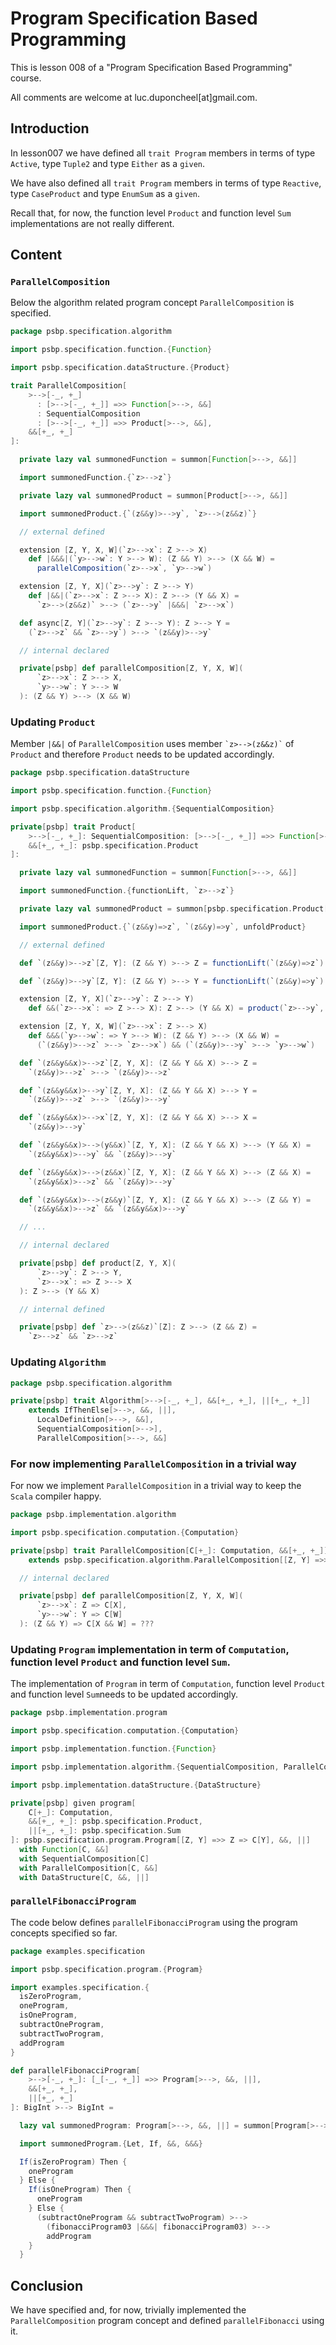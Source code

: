 # Program Specification Based Programming

This is lesson 008 of a "Program Specification Based Programming" course.

All comments are welcome at luc.duponcheel[at]gmail.com.

## Introduction

In lesson007 we have defined all `trait Program` members in terms of type `Active`, type `Tuple2` and type `Either` as a 
`given`.

We have also defined all `trait Program` members in terms of type `Reactive`, type `CaseProduct` and type `EnumSum` as a
`given`.

Recall that, for now, the function level `Product` and function level `Sum` implementations are not really different.

## Content

### `ParallelComposition`

Below the algorithm related program concept `ParallelComposition` is specified.

```scala
package psbp.specification.algorithm

import psbp.specification.function.{Function}

import psbp.specification.dataStructure.{Product}

trait ParallelComposition[
    >-->[-_, +_]
      : [>-->[-_, +_]] =>> Function[>-->, &&]
      : SequentialComposition
      : [>-->[-_, +_]] =>> Product[>-->, &&],
    &&[+_, +_]
]:

  private lazy val summonedFunction = summon[Function[>-->, &&]]

  import summonedFunction.{`z>-->z`}

  private lazy val summonedProduct = summon[Product[>-->, &&]]

  import summonedProduct.{`(z&&y)>-->y`, `z>-->(z&&z)`}

  // external defined

  extension [Z, Y, X, W](`z>-->x`: Z >--> X)
    def |&&&|(`y>-->w`: Y >--> W): (Z && Y) >--> (X && W) =
      parallelComposition(`z>-->x`, `y>-->w`)

  extension [Z, Y, X](`z>-->y`: Z >--> Y)
    def |&&|(`z>-->x`: Z >--> X): Z >--> (Y && X) =
      `z>-->(z&&z)` >--> (`z>-->y` |&&&| `z>-->x`)

  def async[Z, Y](`z>-->y`: Z >--> Y): Z >--> Y =
    (`z>-->z` && `z>-->y`) >--> `(z&&y)>-->y`

  // internal declared

  private[psbp] def parallelComposition[Z, Y, X, W](
      `z>-->x`: Z >--> X,
      `y>-->w`: Y >--> W
  ): (Z && Y) >--> (X && W)
```

### Updating `Product`

Member `|&&|` of `ParallelComposition` uses member `` `z>-->(z&&z)` `` of `Product` and therefore `Product` needs to be
updated accordingly.

```scala
package psbp.specification.dataStructure

import psbp.specification.function.{Function}

import psbp.specification.algorithm.{SequentialComposition}

private[psbp] trait Product[
    >-->[-_, +_]: SequentialComposition: [>-->[-_, +_]] =>> Function[>-->, &&],
    &&[+_, +_]: psbp.specification.Product
]:

  private lazy val summonedFunction = summon[Function[>-->, &&]]

  import summonedFunction.{functionLift, `z>-->z`}

  private lazy val summonedProduct = summon[psbp.specification.Product[&&]]

  import summonedProduct.{`(z&&y)=>z`, `(z&&y)=>y`, unfoldProduct}

  // external defined

  def `(z&&y)>-->z`[Z, Y]: (Z && Y) >--> Z = functionLift(`(z&&y)=>z`)

  def `(z&&y)>-->y`[Z, Y]: (Z && Y) >--> Y = functionLift(`(z&&y)=>y`)

  extension [Z, Y, X](`z>-->y`: Z >--> Y)
    def &&(`z>-->x`: => Z >--> X): Z >--> (Y && X) = product(`z>-->y`, `z>-->x`)

  extension [Z, Y, X, W](`z>-->x`: Z >--> X)
    def &&&(`y>-->w`: => Y >--> W): (Z && Y) >--> (X && W) =
      (`(z&&y)>-->z` >--> `z>-->x`) && (`(z&&y)>-->y` >--> `y>-->w`)

  def `(z&&y&&x)>-->z`[Z, Y, X]: (Z && Y && X) >--> Z =
    `(z&&y)>-->z` >--> `(z&&y)>-->z`

  def `(z&&y&&x)>-->y`[Z, Y, X]: (Z && Y && X) >--> Y =
    `(z&&y)>-->z` >--> `(z&&y)>-->y`

  def `(z&&y&&x)>-->x`[Z, Y, X]: (Z && Y && X) >--> X =
    `(z&&y)>-->y`

  def `(z&&y&&x)>-->(y&&x)`[Z, Y, X]: (Z && Y && X) >--> (Y && X) =
    `(z&&y&&x)>-->y` && `(z&&y)>-->y`

  def `(z&&y&&x)>-->(z&&x)`[Z, Y, X]: (Z && Y && X) >--> (Z && X) =
    `(z&&y&&x)>-->z` && `(z&&y)>-->y`

  def `(z&&y&&x)>-->(z&&y)`[Z, Y, X]: (Z && Y && X) >--> (Z && Y) =
    `(z&&y&&x)>-->z` && `(z&&y&&x)>-->y`

  // ...

  // internal declared

  private[psbp] def product[Z, Y, X](
      `z>-->y`: Z >--> Y,
      `z>-->x`: => Z >--> X
  ): Z >--> (Y && X)

  // internal defined

  private[psbp] def `z>-->(z&&z)`[Z]: Z >--> (Z && Z) = 
    `z>-->z` && `z>-->z`
```

### Updating `Algorithm`

```scala
package psbp.specification.algorithm

private[psbp] trait Algorithm[>-->[-_, +_], &&[+_, +_], ||[+_, +_]]
    extends IfThenElse[>-->, &&, ||],
      LocalDefinition[>-->, &&],
      SequentialComposition[>-->],
      ParallelComposition[>-->, &&]
```

### For now implementing `ParallelComposition` in a trivial way

For now we implement `ParallelComposition` in a trivial way to keep the `Scala` compiler happy.

```scala
package psbp.implementation.algorithm

import psbp.specification.computation.{Computation}

private[psbp] trait ParallelComposition[C[+_]: Computation, &&[+_, +_]]
    extends psbp.specification.algorithm.ParallelComposition[[Z, Y] =>> Z => C[Y], &&]:

  // internal declared

  private[psbp] def parallelComposition[Z, Y, X, W](
      `z>-->x`: Z => C[X],
      `y>-->w`: Y => C[W]
  ): (Z && Y) => C[X && W] = ???
```

### Updating `Program` implementation in term of `Computation`, function level `Product` and function level `Sum`.

The implementation of `Program` in term of `Computation`, function level `Product` and function level `Sum`needs to be
updated accordingly.

```scala
package psbp.implementation.program

import psbp.specification.computation.{Computation}

import psbp.implementation.function.{Function}

import psbp.implementation.algorithm.{SequentialComposition, ParallelComposition}

import psbp.implementation.dataStructure.{DataStructure}

private[psbp] given program[
    C[+_]: Computation,
    &&[+_, +_]: psbp.specification.Product,
    ||[+_, +_]: psbp.specification.Sum
]: psbp.specification.program.Program[[Z, Y] =>> Z => C[Y], &&, ||]
  with Function[C, &&]
  with SequentialComposition[C]
  with ParallelComposition[C, &&]
  with DataStructure[C, &&, ||]
```

### `parallelFibonacciProgram`

The code below defines `parallelFibonacciProgram` using the program concepts specified so far.

```scala
package examples.specification

import psbp.specification.program.{Program}

import examples.specification.{
  isZeroProgram,
  oneProgram,
  isOneProgram,
  subtractOneProgram,
  subtractTwoProgram,
  addProgram
}

def parallelFibonacciProgram[
    >-->[-_, +_]: [_[-_, +_]] =>> Program[>-->, &&, ||],
    &&[+_, +_],
    ||[+_, +_]
]: BigInt >--> BigInt =

  lazy val summonedProgram: Program[>-->, &&, ||] = summon[Program[>-->, &&, ||]]

  import summonedProgram.{Let, If, &&, &&&}

  If(isZeroProgram) Then {
    oneProgram
  } Else {
    If(isOneProgram) Then {
      oneProgram
    } Else {
      (subtractOneProgram && subtractTwoProgram) >-->
        (fibonacciProgram03 |&&&| fibonacciProgram03) >-->
        addProgram
    }
  }
```

## Conclusion

We have specified and, for now, trivially implemented the `ParallelComposition` program concept and defined
`parallelFibonacci` using it.




